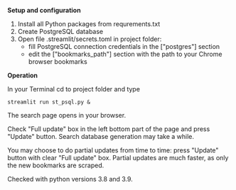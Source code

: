 **Setup and configuration**

1.	Install all Python packages from requrements.txt
2.	Create PostgreSQL database
3.	Open file .streamlit/secrets.toml in project folder:  
	- fill PostgreSQL connection credentials in the ["postgres"] section  
	- edit the ["bookmarks_path"] section with the path to your Chrome
	  browser bookmarks

**Operation**

In your Terminal cd to project folder and type

	streamlit run st_psql.py &

The search page opens in your browser.

Check "Full update" box in the left bottom part of the page and
press "Update" button. Search database generation may take a while.

You may choose to do partial updates from time to time: press
"Update" button with clear "Full update" box. Partial updates are 
much faster, as only the new bookmarks are scraped.

Checked with python versions 3.8 and 3.9.
